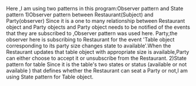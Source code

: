 





Here ,I am using two patterns in this program:Observer pattern and State pattern
1)Observer pattern between Restaurant(Subject) and Party(observer)
Since it is a one to many relationship between Restaurant object and Party objects and Party object needs to be notified of the events that they are subscribed to ,Observer pattern was used here.
Party,the observer here is subscribing to Restaurant for the event 'Table object corresponding to its  party size changes state to available'.When the Restaurant updates that  table object with appropriate size is available,Party can either choose to accept it or unsubscribe from the Restaurant.
2)State pattern for table
Since it is the table's  two states or status (available or not available ) that defines whether the Restaurant can seat a Party or not,I am using State pattern for Table object.
